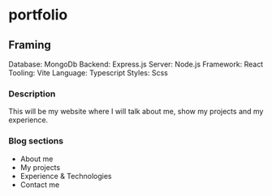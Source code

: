# portfolio

## Framing
Database: MongoDb
Backend: Express.js
Server: Node.js
Framework: React
Tooling: Vite
Language: Typescript
Styles: Scss
### Description
This will be my website where I will talk about me, show my projects and my experience.

### Blog sections
  - About me
  - My projects
  - Experience & Technologies
  - Contact me

  

